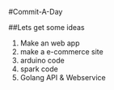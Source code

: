 #Commit-A-Day

##Lets get some ideas
1. Make an web app
2. make a e-commerce site
3. arduino code
4. spark code
5. Golang API & Webservice
